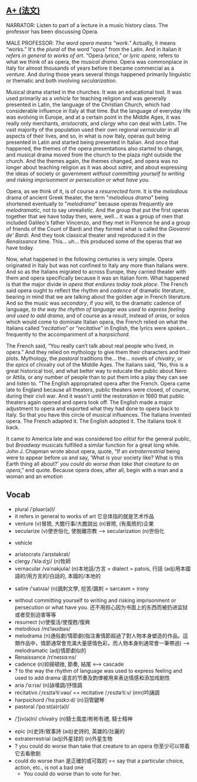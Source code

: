 ## [A+ (法文)](https://img.kmf.com/toefl/listening/audio/6f7af9d4a933ca499d462e1aba7c79e0.mp3)

NARRATOR: Listen to part of a lecture in a music history class. The professor has been discussing Opera.

MALE PROFESSOR: *The word opera means “work.”* Actually, it means “works.” It's the *plural* of the word "opus" from the Latin. And in Italian it *refers in general to works of art*. “Opera *lyrica*,” or *lyric opera*, refers to what we think of as opera, the *musical drama*. Opera was commonplace in Italy for almost thousands of years before it became commercial as a *venture*. And during those years several things happened primarily linguistic or thematic and both involving *secularization*.

Musical drama started in the churches. It was an educational tool. It was used primarily as a *vehicle* for teaching religion and was generally presented in Latin, the language of the Christian Church, which had considerable influence in Italy at that time. But the language of everyday life was evolving in Europe, and at a certain point in the Middle Ages, it was really only merchants, *aristocrats*, and *clergy* who can deal with Latin. The vast majority of the population used their own regional *vernacular* in all aspects of their lives, and so, in what is now Italy, operas quit being presented in Latin and started being presented in Italian. And once that happened, the themes of the opera presentations also started to change, and musical drama moved from the church to the plaza right outside the church. And the themes again, the themes changed, and opera was no longer about teaching religion as it was about *satire*, and about expressing the ideas of society or government *without committing yourself to writing and risking imprisonment or persecution or what have you.*

Opera, as we think of it, is of course a *resurrected* form. It is the *melodious* drama of ancient Greek theater, the term "*melodious drama*" being shortened eventually to "*melodrama*" because operas frequently are *melodramatic*, not to say unrealistic. And the group that put the first operas together that we have today then, were, well... it was a group of men that included Galileo's father Vincenzo, and they met in Florence he and a group of friends of the Count of Bardi and they formed what is called the *Giovanni de' Bardi*. And they took classical theater and reproduced it in the *Renaissance* time. This... uh... this produced some of the operas that we have today.

Now, what happened in the following centuries is very simple. Opera originated in Italy but was not confined to Italy any more than Italians were. And so as the Italians migrated to across Europe, they carried theater with them and opera specifically because it was an Italian form. What happened is that the major divide in *opera that endures today took place*. The French said opera ought to reflect the rhythm and *cadence* of dramatic literature, bearing in mind that we are talking about the golden age in French literature. And so the music was *secondary*, if you will, to the dramatic cadence of language, *to the way the rhythm of language was used to express feeling and used to add drama*, and of course as a *result*, instead of *arias*, or solos which would come to dominate Italian opera, the French relied on what the Italians called “*recitativo*” or “*recitative*” in English, the lyrics were *spoken*... frequently to the accompaniment of a *harpsichord*.

The French said, “You really can’t talk about real people who lived, in opera.” And they relied on mythology to give them their characters and their plots. Mythology, the *pastoral* traditions the... the... novels of *chivalry*, or the *epics* of chivalry out of the Middle Ages. The Italians said, “No, this is a great historical tool, and what better way to educate the public about Nero or Attila, or any number of people than to put them into a play they can see and listen to. ”The English appropriated opera after the French. Opera came late to England because all theaters, public theaters were closed, of course, during their civil war. And it wasn't until the restoration in 1660 that public theaters again opened and opera took off. The English made a major adjustment to opera and exported what they had done to opera back to Italy. So that you have this circle of musical influences. The Italians invented opera. The French adapted it. The English adopted it. The Italians took it back.

It came to America late and was considered too *elitist* for the general public, but *Broadway* musicals fulfilled a similar function for a great long while. John J. Chapman wrote about opera, quote, “If an *extraterrestrial* being were to appear before us and say, ‘What is your society like? What is this Earth thing all about?’ *you could do worse than take that creature to an opera*,” end quote. Because opera does, after all, begin with a man and a woman and an emotion

## Vocab
- plural /ˈplʊər(ə)l/
- it refers in general to works of art 它总体指的就是艺术作品
- venture (v)冒險, 大膽行事/大膽說出 (n)冒險, (有風險的)企業
- secularize (v)使世俗化, 使脫離宗教 --> secularization (n)世俗化
+ vehicle
- aristocrats /ˈarɪstəkrat/ 
- clergy /ˈkləːdʒi/ (n)牧師
- vernacular /vəˈnakjʊlə/ (n)本地話/方言 = dialect = patois, 行話 (adj)用本國語的/用方言的/白話的, 本國的/本地的
* satire /ˈsatʌɪə/ (n)諷刺文學, 挖苦/諷刺 = sarcasm = irony
- without committing yourself to writing and risking imprisonment or persecution or what have you. 还不用担心因为书面上的东西而被扔进监狱或者受到迫害等等
- resurrect (v)使復活/使復甦/復興
- melodious /mɪˈləʊdɪəs/ 
- melodrama (n)通俗劇/情節劇(指注重情節超過了對人物本身塑造的作品。這類作品中，情節通常會充滿大量感情色彩，而人物本身則通常會一筆帶過) --> melodramatic (adj)情節劇似的
- Renaissance /rɪˈneɪsɑ:ns/ 
- cadence (n)抑揚頓挫, 節奏, 結尾 <--> cascade
- ? to the way the rhythm of language was used to express feeling and used to add drama 语言的节奏及韵律被用来表达情感和添加戏剧性
- aria /ˈɑːrɪə/ (n)詠嘆調/抒情調
- recitativo /ˌrɛsɪtəˈtiːvəʊ/ == recitative /ˌrɛsɪtəˈtiːv/ (mn)吟誦調
- harpsichord /ˈhɑːpsɪkɔːd/ (n)羽管鍵琴
- pastoral /ˈpɑːst(ə)r(ə)l/ 
+ /ˈʃɪv(ə)lri/ chivalry (n)騎士風度/彬彬有禮, 騎士精神
- epic (n)史詩/敘事詩 (adj)史詩的, 英雄的/壯麗的
- extraterrestrial (adj)外星球的 (n)外星生物
- ? you could do worse than take that creature to an opera 你至少可以带着它去看歌剧
- could do worse than 是正確的或可取的 == say that a particular choice, action, etc., is not a bad one
	- You could do worse than to vote for her.